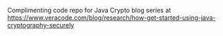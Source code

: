 Complimenting code repo for Java Crypto blog series at https://www.veracode.com/blog/research/how-get-started-using-java-cryptography-securely
